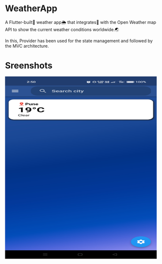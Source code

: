 # WeatherApp

A Flutter-built📳 weather app🌦️ that integrates🔗 with the Open Weather map API to show the current weather conditions worldwide.🌏    

In this, Provider has been used for the state management and followed by the MVC architecture.

# Sreenshots

<!DOCTYPE html>
<html>
<body>
<img src="https://github.com/swatikawale/weatherApp/blob/main/images/ss/ss1.jpg" alt="ss1" width="500" height="600">

</body>
</html>
